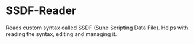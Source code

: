 # SSDF-Reader
Reads custom syntax called SSDF (Sune Scripting Data File). Helps with reading the syntax, editing and managing it.
